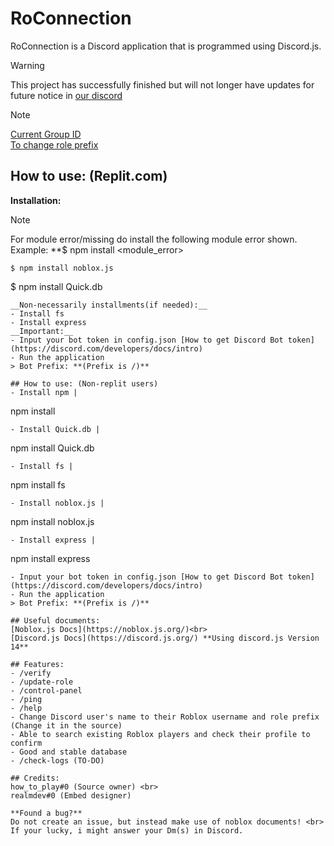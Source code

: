 # RoConnection
RoConnection is a Discord application that is programmed using Discord.js.

> [!WARNING]
> This project has successfully finished but will not longer have updates for future notice in [our discord](https://discord.com/invite/uz9TY5sB)
>


> [!NOTE]
>[Current Group ID](https://github.com/HTPGTDev/RoConnection/blob/main/index.js#L206)<br>
>[To change role prefix](
https://github.com/HTPGTDev/RoConnection/blob/main/index.js#L217) 
>

## How to use: (Replit.com)
__Installation:__
> [!NOTE]
> For module error/missing do install the following module error shown. 
> Example: **$ npm install <module_error>
>
```
$ npm install noblox.js
```
$ npm install Quick.db
```
__Non-necessarily installments(if needed):__
- Install fs
- Install express
__Important:__
- Input your bot token in config.json [How to get Discord Bot token](https://discord.com/developers/docs/intro)
- Run the application
> Bot Prefix: **(Prefix is /)**

## How to use: (Non-replit users)
- Install npm | 
```
npm install
```
- Install Quick.db | 
```
npm install Quick.db
```
- Install fs | 
```
npm install fs
```
- Install noblox.js | 
```
npm install noblox.js
```
- Install express | 
```
npm install express
```
- Input your bot token in config.json [How to get Discord Bot token](https://discord.com/developers/docs/intro)
- Run the application
> Bot Prefix: **(Prefix is /)**

## Useful documents:
[Noblox.js Docs](https://noblox.js.org/)<br>
[Discord.js Docs](https://discord.js.org/) **Using discord.js Version 14**

## Features:
- /verify
- /update-role
- /control-panel
- /ping
- /help
- Change Discord user's name to their Roblox username and role prefix (Change it in the source)
- Able to search existing Roblox players and check their profile to confirm
- Good and stable database
- /check-logs (TO-DO)

## Credits:
how_to_play#0 (Source owner) <br>
realmdev#0 (Embed designer)

**Found a bug?**
Do not create an issue, but instead make use of noblox documents! <br>
If your lucky, i might answer your Dm(s) in Discord.
